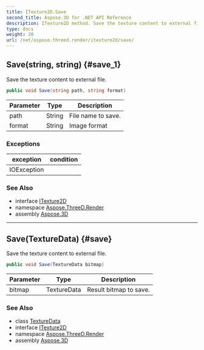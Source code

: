 ```yaml
---
title: ITexture2D.Save
second_title: Aspose.3D for .NET API Reference
description: ITexture2D method. Save the texture content to external file
type: docs
weight: 20
url: /net/aspose.threed.render/itexture2d/save/
---
```

## Save(string, string) {#save_1}

Save the texture content to external file.

```csharp
public void Save(string path, string format)
```

| Parameter | Type | Description |
| --- | --- | --- |
| path | String | File name to save. |
| format | String | Image format |

### Exceptions

| exception | condition |
| --- | --- |
| IOException |  |

### See Also

* interface [ITexture2D](../)
* namespace [Aspose.ThreeD.Render](../../../aspose.threed.render/)
* assembly [Aspose.3D](../../../)

---

## Save(TextureData) {#save}

Save the texture content to external file.

```csharp
public void Save(TextureData bitmap)
```

| Parameter | Type | Description |
| --- | --- | --- |
| bitmap | TextureData | Result bitmap to save. |

### See Also

* class [TextureData](../../texturedata/)
* interface [ITexture2D](../)
* namespace [Aspose.ThreeD.Render](../../../aspose.threed.render/)
* assembly [Aspose.3D](../../../)


